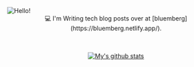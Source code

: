 <img src="https://raw.githubusercontent.com/nitchell/nitchell/master/header.png" alt="Hello!">

<center>
  💻  I'm Writing tech blog posts over at [bluemberg](https://bluemberg.netlify.app/).

  <br>
  <br>
  <br>
  
  [![My's github stats](https://github-readme-stats.vercel.app/api?username=nitchell&count_private=true&show_icons=true&theme=dracula)](https://github.com/nitchell/github-readme-stats)
 </center>
